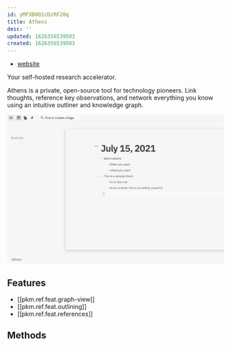 ```yaml
---
id: yMFXB0Q1cDzRF20q
title: Athens
desc: ''
updated: 1626356539503
created: 1626356539503
---
```

<!-- see [[pkm.tools.dendron]] for an example -->

- [website](https://www.athensresearch.org/)

Your self-hosted research accelerator. 

Athens is a private, open-source tool for technology pioneers. Link thoughts, reference key observations, and network everything you know using an intuitive outliner and knowledge graph.

<!-- Short description about what this tool does. Ideally include a screenshot -->
![](/assets/images/2021-07-15-19-15-07.png)
## Features
- [[pkm.ref.feat.graph-view]]
- [[pkm.ref.feat.outlining]]
- [[pkm.ref.feat.references]]


<!-- What primary features does this tool have-->

## Methods

<!-- What [[pkm.methods]] is this tool well suited for?-->

